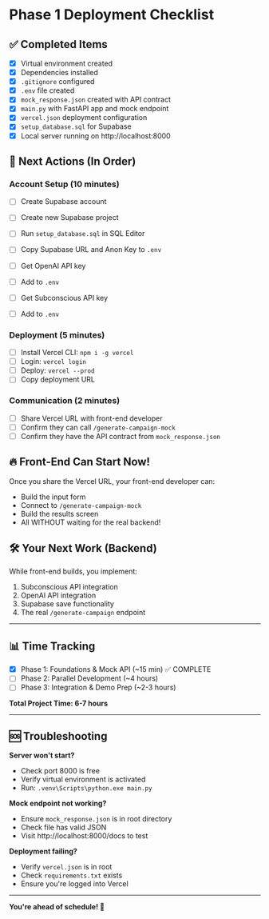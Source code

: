 # Phase 1 Deployment Checklist

## ✅ Completed Items

- [x] Virtual environment created
- [x] Dependencies installed
- [x] `.gitignore` configured
- [x] `.env` file created
- [x] `mock_response.json` created with API contract
- [x] `main.py` with FastAPI app and mock endpoint
- [x] `vercel.json` deployment configuration
- [x] `setup_database.sql` for Supabase
- [x] Local server running on http://localhost:8000

## 🎯 Next Actions (In Order)

### Account Setup (10 minutes)

- [ ] Create Supabase account
- [ ] Create new Supabase project
- [ ] Run `setup_database.sql` in SQL Editor
- [ ] Copy Supabase URL and Anon Key to `.env`

- [ ] Get OpenAI API key
- [ ] Add to `.env`

- [ ] Get Subconscious API key
- [ ] Add to `.env`

### Deployment (5 minutes)

- [ ] Install Vercel CLI: `npm i -g vercel`
- [ ] Login: `vercel login`
- [ ] Deploy: `vercel --prod`
- [ ] Copy deployment URL

### Communication (2 minutes)

- [ ] Share Vercel URL with front-end developer
- [ ] Confirm they can call `/generate-campaign-mock`
- [ ] Confirm they have the API contract from `mock_response.json`

## 🔥 Front-End Can Start Now!

Once you share the Vercel URL, your front-end developer can:
- Build the input form
- Connect to `/generate-campaign-mock`
- Build the results screen
- All WITHOUT waiting for the real backend!

## 🛠️ Your Next Work (Backend)

While front-end builds, you implement:
1. Subconscious API integration
2. OpenAI API integration
3. Supabase save functionality
4. The real `/generate-campaign` endpoint

---

## 📊 Time Tracking

- [x] Phase 1: Foundations & Mock API (~15 min) ✅ COMPLETE
- [ ] Phase 2: Parallel Development (~4 hours)
- [ ] Phase 3: Integration & Demo Prep (~2-3 hours)

**Total Project Time: 6-7 hours**

---

## 🆘 Troubleshooting

**Server won't start?**
- Check port 8000 is free
- Verify virtual environment is activated
- Run: `.venv\Scripts\python.exe main.py`

**Mock endpoint not working?**
- Ensure `mock_response.json` is in root directory
- Check file has valid JSON
- Visit http://localhost:8000/docs to test

**Deployment failing?**
- Verify `vercel.json` is in root
- Check `requirements.txt` exists
- Ensure you're logged into Vercel

---

**You're ahead of schedule! 🚀**
